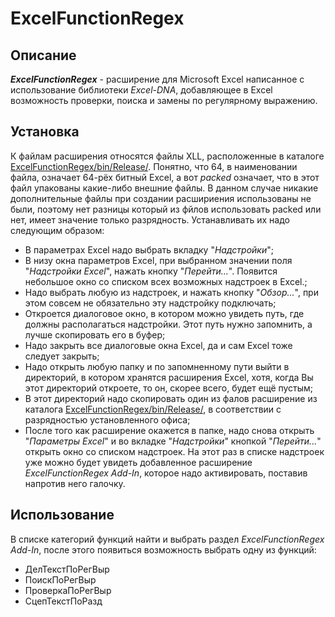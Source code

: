# ExcelFunctionRegex

## Описание
***ExcelFunctionRegex*** - расширение для Microsoft Excel написанное с использование библиотеки *Excel-DNA*, добавляющее в Excel возможность проверки, поиска и замены по регулярному выражению.

## Установка
К файлам расширения относятся файлы XLL, расположенные в каталоге [ExcelFunctionRegex/bin/Release/](ExcelFunctionRegex/bin/Release/). Понятно, что 64, в наименовании файла, означает 64-рёх битный Excel, а вот *packed* означает, что в этот файл упакованы какие-либо внешние файлы. В данном случае никакие дополнительные файлы при создании расшириения использованы не были, поэтому нет разницы который из фйлов использовать packed или нет, имеет значение только разрядность. 
Устанавливать их надо следующим образом:
- В параметрах Excel надо выбрать вкладку "*Надстройки*"; 
- В низу окна параметров Excel, при выбранном значении поля "*Надстройки Excel*", нажать кнопку "*Перейти...*". Появится небольшое окно со списком всех возможных надстроек в Excel.;
- Надо выбрать любую из надстроек, и нажать кнопку "*Обзор...*", при этом совсем не обязательно эту надстройку подключать;
- Откроется диалоговое окно, в котором можно увидеть путь, где должны располагаться надстройки. Этот путь нужно запомнить, а лучше скопировать его в буфер;
- Надо закрыть все диалоговые окна Excel, да и сам Excel тоже следует закрыть;
- Надо открыть любую папку и по запомненному пути выйти в директорий, в котором хранятся расширения Excel, хотя, когда Вы этот директорий откроете, то он, скорее всего, будет ещё пустым;
- В этот директорий надо скопировать один из фалов расширение из каталога [ExcelFunctionRegex/bin/Release/](ExcelFunctionRegex/bin/Release/), в соответствии с разрядностью установленного офиса;
- После того как расширение окажется в папке, надо снова открыть "*Параметры Excel*" и во вкладке "*Надстройки*" кнопкой "*Перейти...*" открыть окно со списком надстроек. На этот раз в списке надстроек уже можно будет увидеть добавленное расширение *ExcelFunctionRegex Add-In*, которое надо активировать, поставив напротив него галочку.

## Использование

В списке категорий функций найти и выбрать раздел *ExcelFunctionRegex Add-In*, после этого появиться возможность выбрать одну из функций:
- ДелТекстПоРегВыр
- ПоискПоРегВыр
- ПроверкаПоРегВыр
- СцепТекстПоРазд
